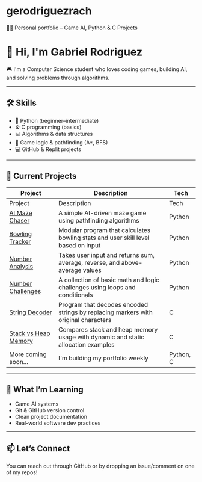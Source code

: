 # gerodriguezrach
👨‍💻 Personal portfolio – Game AI, Python &amp; C Projects
# 👋 Hi, I'm Gabriel Rodriguez

🎮 I'm a Computer Science student who loves coding games, building AI, and solving problems through algorithms.

---

## 🛠️ Skills
- 🐍 Python (beginner–intermediate)
- ⚙️ C programming (basics)
- 📊 Algorithms & data structures
- 👾 Game logic & pathfinding (A*, BFS)
- 💻 GitHub & Replit projects

---

## 🚀 Current Projects
| Project | Description | Tech |
|--------|-------------|------|
Project | Description | Tech
[AI Maze Chaser](https://replit.com/@gerodriguezrach/AI-maze-chaser) | A simple AI-driven maze game using pathfinding algorithms | Python
[Bowling Tracker](https://github.com/gabrielrodev/gerodriguezrach/tree/main/bowling_tracker) | Modular program that calculates bowling stats and user skill level based on input | Python
[Number Analysis](https://github.com/gabrielrodev/gerodriguezrach/tree/main/number_challenges) | Takes user input and returns sum, average, reverse, and above-average values | Python
[Number Challenges](https://github.com/gabrielrodev/gerodriguezrach/tree/main/number_stats) | A collection of basic math and logic challenges using loops and conditionals | Python
[String Decoder](https://github.com/gabrielrodev/gerodriguezrach/tree/main/string_decoder_c) | Program that decodes encoded strings by replacing markers with original characters | C  
[Stack vs Heap Memory](https://github.com/gabrielrodev/gerodriguezrach/tree/main/stack_vs_heap_memory) | Compares stack and heap memory usage with dynamic and static allocation examples | C
More coming soon... | I'm building my portfolio weekly | Python, C

---

## 🧠 What I’m Learning
- Game AI systems
- Git & GitHub version control
- Clean project documentation
- Real-world software dev practices

---

## 📫 Let’s Connect
You can reach out through GitHub or by dropping an issue/comment on one of my repos!
